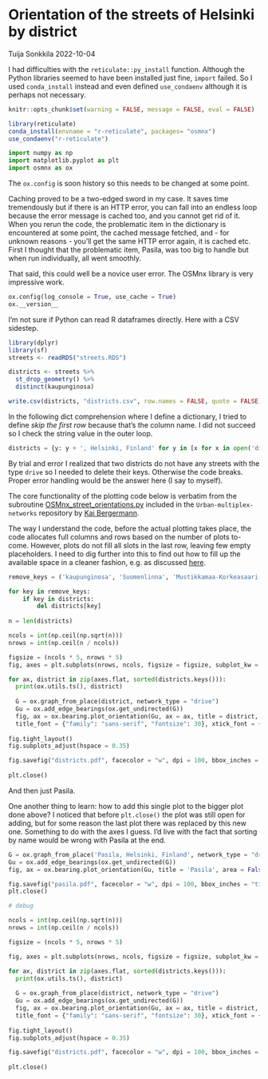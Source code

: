 Orientation of the streets of Helsinki by district
================
Tuija Sonkkila
2022-10-04

I had difficulties with the `reticulate::py_install` function. Although
the Python libraries seemed to have been installed just fine, `import`
failed. So I used `conda_install` instead and even defined
`use_condaenv` although it is perhaps not necessary.

``` r
knitr::opts_chunk$set(warning = FALSE, message = FALSE, eval = FALSE)
```

``` r
library(reticulate)
conda_install(envname = "r-reticulate", packages= "osmnx")
use_condaenv("r-reticulate")
```

``` python
import numpy as np
import matplotlib.pyplot as plt
import osmnx as ox
```

The `ox.config` is soon history so this needs to be changed at some
point.

Caching proved to be a two-edged sword in my case. It saves time
tremendously but if there is an HTTP error, you can fall into an endless
loop because the error message is cached too, and you cannot get rid of
it. When you rerun the code, the problematic item in the dictionary is
encountered at some point, the cached message fetched, and - for unknown
reasons - you’ll get the same HTTP error again, it is cached etc. First
I thought that the problematic item, Pasila, was too big to handle but
when run individually, all went smoothly.

That said, this could well be a novice user error. The OSMnx library is
very impressive work.

``` python
ox.config(log_console = True, use_cache = True)
ox.__version__
```

I’m not sure if Python can read R dataframes directly. Here with a CSV
sidestep.

``` r
library(dplyr)
library(sf)
streets <- readRDS("streets.RDS")

districts <- streets %>% 
  st_drop_geometry() %>% 
  distinct(kaupunginosa) 

write.csv(districts, "districts.csv", row.names = FALSE, quote = FALSE)
```

In the following dict comprehension where I define a dictionary, I tried
to define *skip the first row* because that’s the column name. I did not
succeed so I check the string value in the outer loop.

``` python
districts = {y: y + ', Helsinki, Finland' for y in [x for x in open('districts.csv').read().split('\n') if x ] if y != "kaupunginosa" }
```

By trial and error I realized that two districts do not have any streets
with the type `drive` so I needed to delete their keys. Otherwise the
code breaks. Proper error handling would be the answer here (I say to
myself).

The core functionality of the plotting code below is verbatim from the
subroutine
[OSMnx_street_orientations.py](https://github.com/KBergermann/Urban-multiplex-networks/blob/2d3225edb50d8a0fab641f847adc8bdbcfc1d686/subroutines/OSMnx_street_orientations.py)
included in the `Urban-multiplex-networks` repository by [Kai
Bergermann](https://github.com/KBergermann).

The way I understand the code, before the actual plotting takes place,
the code allocates full columns and rows based on the number of plots
to-come. However, plots do not fill all slots in the last row, leaving
few empty placeholders. I need to dig further into this to find out how
to fill up the available space in a cleaner fashion, e.g. as discussed
[here](https://stackoverflow.com/questions/44980658/remove-the-extra-plot-in-the-matplotlib-subplot).

``` python
remove_keys = ('kaupunginosa', 'Suomenlinna', 'Mustikkamaa-Korkeasaari', 'Pasila')

for key in remove_keys:
    if key in districts:
        del districts[key]
        
n = len(districts)

ncols = int(np.ceil(np.sqrt(n)))
nrows = int(np.ceil(n / ncols))

figsize = (ncols * 5, nrows * 5)
fig, axes = plt.subplots(nrows, ncols, figsize = figsize, subplot_kw = {"projection": "polar"})

for ax, district in zip(axes.flat, sorted(districts.keys())):
  print(ox.utils.ts(), district)
  
  G = ox.graph_from_place(district, network_type = "drive")
  Gu = ox.add_edge_bearings(ox.get_undirected(G))
  fig, ax = ox.bearing.plot_orientation(Gu, ax = ax, title = district, area = False, 
  title_font = {"family": "sans-serif", "fontsize": 30}, xtick_font = {"family": "sans-serif", "fontsize": 15})
    
fig.tight_layout()
fig.subplots_adjust(hspace = 0.35)

fig.savefig("districts.pdf", facecolor = "w", dpi = 100, bbox_inches = "tight")
        
plt.close()
```

And then just Pasila.

One another thing to learn: how to add this single plot to the bigger
plot done above? I noticed that before `plt.close()` the plot was still
open for adding, but for some reason the last plot there was replaced by
this new one. Something to do with the axes I guess. I’d live with the
fact that sorting by name would be wrong with Pasila at the end.

``` python
G = ox.graph_from_place('Pasila, Helsinki, Finland', network_type = "drive")
Gu = ox.add_edge_bearings(ox.get_undirected(G))
fig, ax = ox.bearing.plot_orientation(Gu, title = 'Pasila', area = False, title_font = {"family": "sans-serif", "fontsize": 30}, xtick_font = {"family": "sans-serif", "fontsize": 15})

fig.savefig("pasila.pdf", facecolor = "w", dpi = 100, bbox_inches = "tight")
plt.close()
```

``` python
# debug

ncols = int(np.ceil(np.sqrt(n)))
nrows = int(np.ceil(n / ncols))

figsize = (ncols * 5, nrows * 5)

fig, axes = plt.subplots(nrows, ncols, figsize = figsize, subplot_kw = {"projection": "polar"})

for ax, district in zip(axes.flat, sorted(districts.keys())):
  print(ox.utils.ts(), district)
  
  G = ox.graph_from_place(district, network_type = "drive")
  Gu = ox.add_edge_bearings(ox.get_undirected(G))
  fig, ax = ox.bearing.plot_orientation(Gu, ax = ax, title = district, area = False, 
  title_font = {"family": "sans-serif", "fontsize": 30}, xtick_font = {"family": "sans-serif", "fontsize": 15})
    
fig.tight_layout()
fig.subplots_adjust(hspace = 0.35)

fig.savefig("districts.pdf", facecolor = "w", dpi = 100, bbox_inches = "tight")
        
plt.close()
```
